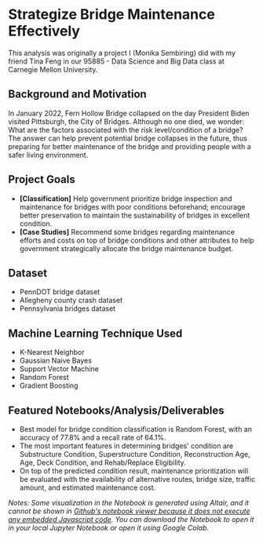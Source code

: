 # Strategize Bridge Maintenance Effectively
This analysis was originally a project I (Monika Sembiring) did with my friend Tina Feng in our 95885 - Data Science and Big Data class at Carnegie Mellon University. 

## Background and Motivation
In January 2022, Fern Hollow Bridge collapsed on the day President Biden visited Pittsburgh, the City of Bridges. Although no one died, we wonder: What are the factors associated with the risk level/condition of a bridge? The answer can help prevent potential bridge collapses in the future, thus preparing for better maintenance of the bridge and providing people with a safer living environment.

## Project Goals
* **[Classification]** Help government prioritize bridge inspection and maintenance for bridges with poor conditions beforehand; encourage better preservation to maintain the sustainability of bridges in excellent condition.
* **[Case Studies]** Recommend some bridges regarding maintenance efforts and costs on top of bridge conditions and other attributes to help government strategically allocate the bridge maintenance budget.

## Dataset
* PennDOT bridge dataset
* Allegheny county crash dataset
* Pennsylvania bridges dataset

## Machine Learning Technique Used
* K-Nearest Neighbor
* Gaussian Naive Bayes
* Support Vector Machine
* Random Forest
* Gradient Boosting

## Featured Notebooks/Analysis/Deliverables
* Best model for bridge condition classification is Random Forest, with an accuracy of 77.8% and a recall rate of 64.1%.
* The most important features in determining bridges' condition are Substructure Condition, Superstructure Condition, Reconstruction Age, Age, Deck Condition, and Rehab/Replace Eligibility.
* On top of the predicted condition result, maintenance prioritization will be evaluated with the availability of alternative routes, bridge size, traffic amount, and estimated maintenance cost.

*Notes:
Some visualization in the Notebook is generated using Altair, and it cannot be shown in [Github's notebook viewer because it does not execute any embedded Javascript code](https://stackoverflow.com/questions/71346406/why-are-my-altair-data-visualizations-not-showing-up-in-github). You can download the Notebook to open it in your local Jupyter Notebook or open it using Google Colab.* 
